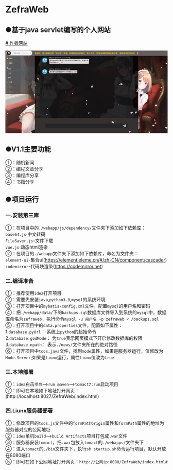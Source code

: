 # ZefraWeb
## ●基于java servlet编写的个人网站    
[# 作者网站](http://121.37.142.104:8080/ZefraWeb/index.html#)    

![](https://github.com/YSPplayer/ZefraWeb/blob/main/temp.jpg)

## ●V1.1主要功能
①：随机新闻    
②：编程文章分享    
③：编程库分享    
④：书籍分享

## ●项目运行
### 一.安装第三库
①：在项目中的`./webapp/js/dependency/`文件夹下添加如下依赖库：    
`base64.js`·中文转码    
`FileSaver.js`-文件下载    
`vue.js`·动态html渲染    
②：在项目的`./webapp`文件夹下添加如下依赖库，命名为文件夹：    
`element-ui`-集合ui(https://element.eleme.cn/#/zh-CN/component/cascader)    
`codemirror`-代码块渲染(https://codemirror.net)    

### 二.编译准备
①：推荐使用`idea`打开项目    
②：需要先安装`java`,`python3.9`,`mysql`的系统环境    
③：打开项目中的`mybatis-config.xml`文件，配置`mysql`的用户名和密码    
④：把`./webapp/data/`下的`backups.sql`数据库文件导入到系统的`mysql`中，数据库命名为`zefraweb`，执行命令`mysql -u 用户名 -p zefraweb < /backups.sql`    
⑤：打开项目中的`data.properties`文件，配置如下属性：    
1.`database.pyUrl`： 系统上`python`的起始命令    
2.`database.godMode`： 为`true`表示网页模式下开启修改数据库的权限    
3.`database.npath`： 表示`./news/`文件夹所在的绝对路径    
⑥：打开项目中`toos.java`文件，找到`mode`属性，如果是服务器运行，值修改为`Mode.Server`;如果是`liunx`运行，属性`liunx`值改为`true`    

### 三.本地部署
①：`idea`右击`项目`—>`run maven`—>`tomact7:run`启动项目    
②：即可在本地如下地址打开网页：(http://localhost:8027/ZefraWeb/index.html)    

### 四.Liunx服务器部署
①：修改项目的`toos.js`文件中的`formPathOrigin`属性和`formPath`属性的地址为服务器对应的公网地址    
②：`idea`单机`build`—>`build Artifacts`项目打包成`.war`文件    
③：服务器安装`tomact`，把`.war`包放入`tomact`的`./webapps/`文件夹下        
④：进入`tomact`的`./bin`文件夹下，执行`sh startup.sh`命令运行项目，默认开放在8080端口    
⑤：即可在如下公网地址打开网页：`http://公网ip:8080/ZefraWeb/index.html#`

